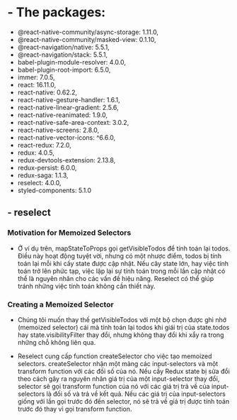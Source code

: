# - The packages:

- @react-native-community/async-storage: 1.11.0,
- @react-native-community/masked-view: 0.1.10,
- @react-navigation/native: 5.5.1,
- @react-navigation/stack: 5.5.1,
- babel-plugin-module-resolver: 4.0.0,
- babel-plugin-root-import: 6.5.0,
- immer: 7.0.5,
- react: 16.11.0,
- react-native: 0.62.2,
- react-native-gesture-handler: 1.6.1,
- react-native-linear-gradient: 2.5.6,
- react-native-reanimated: 1.9.0,
- react-native-safe-area-context: 3.0.2,
- react-native-screens: 2.8.0,
- react-native-vector-icons: ^6.6.0,
- react-redux: 7.2.0,
- redux: 4.0.5,
- redux-devtools-extension: 2.13.8,
- redux-persist: 6.0.0,
- redux-saga: 1.1.3,
- reselect: 4.0.0,
- styled-components: 5.1.0

## - reselect

### Motivation for Memoized Selectors

- Ở ví dụ trên, mapStateToProps gọi getVisibleTodos để tính toán lại todos. Điều này hoạt động tuyệt vời, nhưng có một nhược điểm, todos bị tính toán lại mỗi khi cấy state được cập nhật. Nếu cây state lớn, hay việc tính toán trở lên phức tạp, việc lập lại sự tính toán trong mỗi lần cập nhật có thể là nguyên nhân cho các vấn đề hiệu năng. Reselect có thể giúp tránh những việc tính toán không cần thiết này.

### Creating a Memoized Selector

- Chúng tôi muốn thay thế getVisibleTodos với một bộ chọn được ghi nhớ (memoized selector) cái mà tính toán lại todos khi giái trị của state.todos hay state.visibilityFilter thay đổi, nhưng không thay đổi khi xẩy ra trong những chỗ không liên qua.

- Reselect cung cấp function createSelector cho việc tạo memoized selectors. createSelector nhận một mảng các input-selectors và một transform function với các đối số của nó. Nếu cấy Redux state bị sửa đổi theo cách gây ra nguyên nhân giá trị của một input-selector thay đổi, selector sẽ gọi transform function của nó với các giá trị trả về của input-selectors là đối số và trả về kết quả. Nếu các giá trị của input-selectors giống với lần gọi trước đó đến selector, nó sẽ trả về giá trị được tính toán trước đó thay vì gọi transform function.
